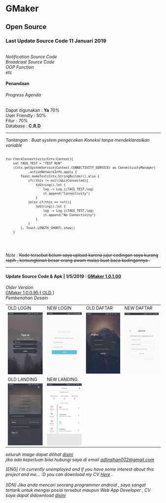 # GMaker

<h2>Open Source</h2>
<h3>Last Update Source Code 11 Januari 2019</h3><br>
<i>
  Notification Source Code<br>
  Broadcast Source Code <br>
  OOP Function<br>
  etc<br>
  </i>
  
  
<h4>Penandaan</h4>
<h6>Progress Agenda</h6>
<p>
  Dapat digunakan : <b>Ya</b> 70%<br>
  User Friendly : 50%<br>
  Fitur : 70%<br>
  Database : <b>C.R.D</b>
</p>
<hr/>
<i>Tantangan : Buat system pengecekan Koneksi tanpa mendeklarasikan variable</i>
<code>
  
    fun CheckConnectivity(Cntx:Context){
        val TAGS_TEST = "TEST RUN"
        (Cntx.getSystemService(Context.CONNECTIVITY_SERVICE) as ConnectivityManager)
                .activeNetworkInfo.apply {
            Toast.makeText(Cntx,StringBuilder().also {
                if((this != null)&&isConnected){
                    toString().let {
                        log -> Log.i(TAGS_TEST,log)
                        it.append("Connectivity")
                    }
                }else if(this == null){
                    toString().let {
                        log -> Log.i(TAGS_TEST,log)
                        it.append("No Connectivity")
                    }
                }
            }, Toast.LENGTH_SHORT).show()
        }
  
  </code>
  
  <i>Note</i> : <s>Kode tersebut belum saya upload karena jujur codingan saya kurang rapih , kemungkinan besar orang awam malas buat baca kodingannya .</s>
<hr/>
<h4>Update Source Code & Apk | 1/5/2019 : 
<a href="https://github.com/Thibobs/GMaker/releases/tag/1.0.1.00">GMaker 1.0.1.00</a></h4>
<i>Older Version</i><br>
<a href="https://github.com/Thibobs/GMaker/releases/tag/1.0.0.95">GMaker 1.0.0.95 [ OLD ]</a><br>
<i>Pembenahan Desain</i>
<table>
  <tr>
    <td>OLD LOGIN</td>
    <td>NEW LOGIN</td>
    <td>OLD DAFTAR</td>
    <td>NEW DAFTAR</td>
  </tr>
  <tr>
    <td><img src="aplikasi_image/OLD (2).jpg" width="128px"></td>
    <td><img src="aplikasi_image/NEW(1).jpg" width="128px"></td>
    <td><img src="aplikasi_image/OLD (1).jpg" width="128px"></td>
    <td><img src="aplikasi_image/NEW(2).jpg" width="128px"></td>
  </tr>
  <tr>
    <td>OLD LANDING</td>
    <td>NEW LANDING</td>
  </tr>
  <tr>
    <td><img src="aplikasi_image/OLD/1.jpg" width="128px"></td>
    <td><img src="aplikasi_image/Landing Activity.jpg" width="128px"></td>
  </tr>
</table>

<i>seluruh image dapat dilihat  <a href="https://github.com/Thibobs/GMaker/tree/master/aplikasi_image">disini</a><br>
  jika ada keperluan bisa hubungi saya di email adliraihan002@gmail.com
  
  [ENG] i'm currently unemployed and if you have some interest about this project and me... :D you can download my CV <a href="https://drive.google.com/file/d/1aZu-g-dcCRRNkIuIkw8UY6iOQNatvor9/view?usp=sharing">Here</a> . 
  <br><br>
  [IDN]
 Jika anda mencari seorang programmer android , saya sangat tertarik untuk mengisi posisi tersebut maupun Web App Developer , CV saya dapat didownload <a href="https://drive.google.com/file/d/1aZu-g-dcCRRNkIuIkw8UY6iOQNatvor9/view?usp=sharing">disini</a>
